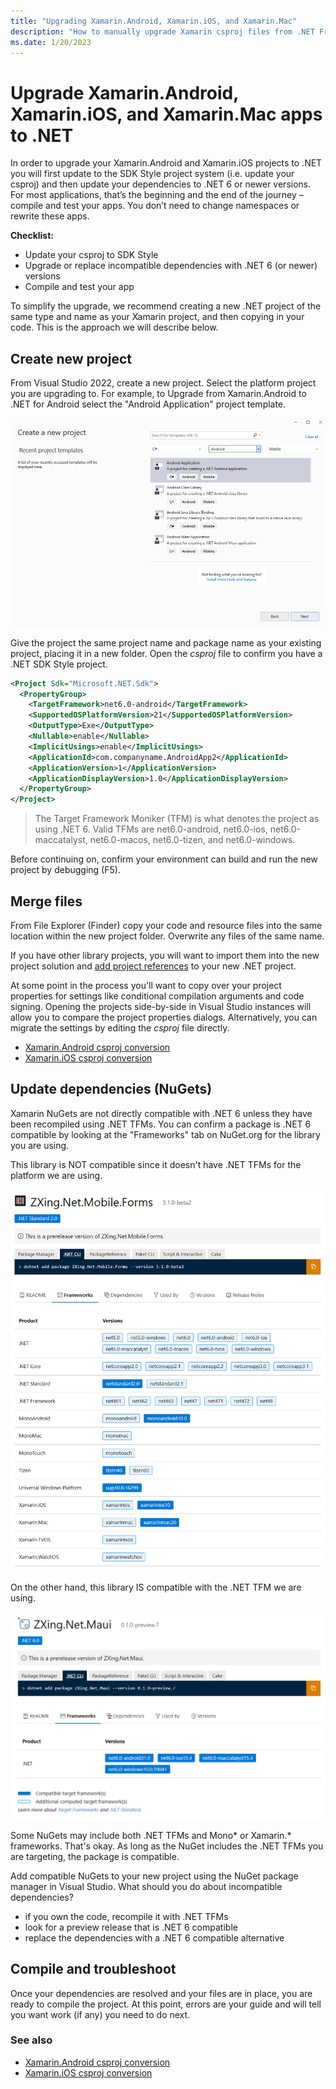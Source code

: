 ```yaml
---
title: "Upgrading Xamarin.Android, Xamarin.iOS, and Xamarin.Mac"
description: "How to manually upgrade Xamarin csproj files from .NET Framework to .NET."
ms.date: 1/20/2023
---
```


# Upgrade Xamarin.Android, Xamarin.iOS, and Xamarin.Mac apps to .NET

In order to upgrade your Xamarin.Android and Xamarin.iOS projects to .NET you will first update to the SDK Style project system (i.e. update your csproj) and then update your dependencies to .NET 6 or newer versions. For most applications, that’s the beginning and the end of the journey – compile and test your apps. You don’t need to change namespaces or rewrite these apps.

**Checklist:**

* Update your csproj to SDK Style
* Upgrade or replace incompatible dependencies with .NET 6 (or newer) versions
* Compile and test your app

To simplify the upgrade, we recommend creating a new .NET project of the same type and name as your Xamarin project, and then copying in your code. This is the approach we will describe below.

## Create new project

From Visual Studio 2022, create a new project. Select the platform project you are upgrading to. For example, to Upgrade from Xamarin.Android to .NET for Android select the "Android Application" project template.

![New Project dialog](media/new-project-dialog.png)

Give the project the same project name and package name as your existing project, placing it in a new folder. Open the _csproj_ file to confirm you have a .NET SDK Style project.

```xml
<Project Sdk="Microsoft.NET.Sdk">
  <PropertyGroup>
    <TargetFramework>net6.0-android</TargetFramework>
    <SupportedOSPlatformVersion>21</SupportedOSPlatformVersion>
    <OutputType>Exe</OutputType>
    <Nullable>enable</Nullable>
    <ImplicitUsings>enable</ImplicitUsings>
    <ApplicationId>com.companyname.AndroidApp2</ApplicationId>
    <ApplicationVersion>1</ApplicationVersion>
    <ApplicationDisplayVersion>1.0</ApplicationDisplayVersion>
  </PropertyGroup>
</Project>
```

> The Target Framework Moniker (TFM) is what denotes the project as using .NET 6. Valid TFMs are net6.0-android, net6.0-ios, net6.0-maccatalyst, net6.0-macos, net6.0-tizen, and net6.0-windows.

Before continuing on, confirm your environment can build and run the new project by debugging (F5).

## Merge files

From File Explorer (Finder) copy your code and resource files into the same location within the new project folder. Overwrite any files of the same name.

If you have other library projects, you will want to import them into the new project solution and [add project references](/visualstudio/ide/managing-references-in-a-project) to your new .NET project.

At some point in the process you'll want to copy over your project properties for settings like conditional compilation arguments and code signing. Opening the projects side-by-side in Visual Studio instances will allow you to compare the project properties dialogs. Alternatively, you can migrate the settings by editing the _csproj_ file directly.

* [Xamarin.Android csproj conversion](android-csproj.md)
* [Xamarin.iOS csproj conversion](ios-csproj.md)

## Update dependencies (NuGets)

Xamarin NuGets are not directly compatible with .NET 6 unless they have been recompiled using .NET TFMs. You can confirm a package is .NET 6 compatible by looking at the "Frameworks" tab on NuGet.org for the library you are using.

This library is NOT compatible since it doesn't have .NET TFMs for the platform we are using.

![incompatible NuGet](media/incompatible-nuget.png)

On the other hand, this library IS compatible with the .NET TFM we are using.

![compatible NuGet](media/compatile-nuget.png)

Some NuGets may include both .NET TFMs and Mono\* or Xamarin.\* frameworks. That's okay. As long as the NuGet includes the .NET TFMs you are targeting, the package is compatible.

Add compatible NuGets to your new project using the NuGet package manager in Visual Studio. What should you do about incompatible dependencies?

* if you own the code, recompile it with .NET TFMs
* look for a preview release that is .NET 6 compatible
* replace the dependencies with a .NET 6 compatible alternative

## Compile and troubleshoot

Once your dependencies are resolved and your files are in place, you are ready to compile the project. At this point, errors are your guide and will tell you want work (if any) you need to do next.

### See also

* [Xamarin.Android csproj conversion](android-csproj.md)
* [Xamarin.iOS csproj conversion](ios-csproj.md)
